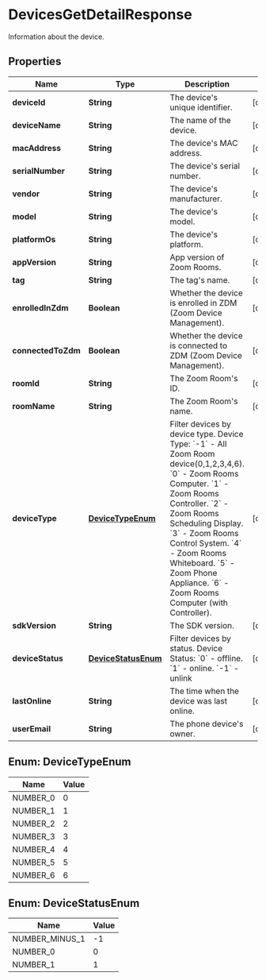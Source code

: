 

# DevicesGetDetailResponse

Information about the device.

## Properties

| Name | Type | Description | Notes |
|------------ | ------------- | ------------- | -------------|
|**deviceId** | **String** | The device&#39;s unique identifier. |  [optional] |
|**deviceName** | **String** | The name of the device. |  [optional] |
|**macAddress** | **String** | The device&#39;s MAC address. |  [optional] |
|**serialNumber** | **String** | The device&#39;s serial number. |  [optional] |
|**vendor** | **String** | The device&#39;s manufacturer. |  [optional] |
|**model** | **String** | The device&#39;s model. |  [optional] |
|**platformOs** | **String** | The device&#39;s platform. |  [optional] |
|**appVersion** | **String** | App version of Zoom Rooms. |  [optional] |
|**tag** | **String** | The tag&#39;s name. |  [optional] |
|**enrolledInZdm** | **Boolean** | Whether the device is enrolled in ZDM (Zoom Device Management). |  [optional] |
|**connectedToZdm** | **Boolean** | Whether the device is connected to ZDM (Zoom Device Management). |  [optional] |
|**roomId** | **String** | The Zoom Room&#39;s ID. |  [optional] |
|**roomName** | **String** | The Zoom Room&#39;s name. |  [optional] |
|**deviceType** | [**DeviceTypeEnum**](#DeviceTypeEnum) | Filter devices by device type.   Device Type:    &#x60;-1&#x60; - All Zoom Room device(0,1,2,3,4,6).    &#x60;0&#x60; - Zoom Rooms Computer.    &#x60;1&#x60; - Zoom Rooms Controller.    &#x60;2&#x60; - Zoom Rooms Scheduling Display.    &#x60;3&#x60; - Zoom Rooms Control System.    &#x60;4&#x60; - Zoom Rooms Whiteboard.    &#x60;5&#x60; - Zoom Phone Appliance.    &#x60;6&#x60; - Zoom Rooms Computer (with Controller). |  [optional] |
|**sdkVersion** | **String** | The SDK version. |  [optional] |
|**deviceStatus** | [**DeviceStatusEnum**](#DeviceStatusEnum) | Filter devices by status.    Device Status:    &#x60;0&#x60; - offline.    &#x60;1&#x60; - online.    &#x60;-1&#x60; - unlink |  [optional] |
|**lastOnline** | **String** | The time when the device was last online. |  [optional] |
|**userEmail** | **String** | The phone device&#39;s owner. |  [optional] |



## Enum: DeviceTypeEnum

| Name | Value |
|---- | -----|
| NUMBER_0 | 0 |
| NUMBER_1 | 1 |
| NUMBER_2 | 2 |
| NUMBER_3 | 3 |
| NUMBER_4 | 4 |
| NUMBER_5 | 5 |
| NUMBER_6 | 6 |



## Enum: DeviceStatusEnum

| Name | Value |
|---- | -----|
| NUMBER_MINUS_1 | -1 |
| NUMBER_0 | 0 |
| NUMBER_1 | 1 |



